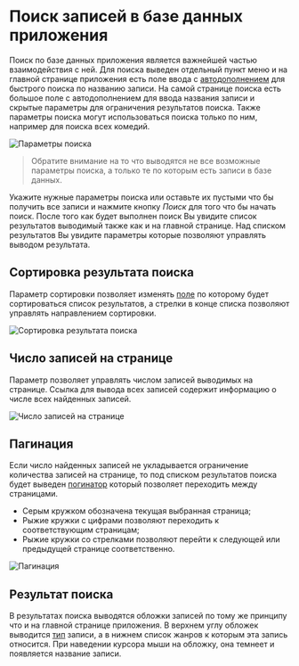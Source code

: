 # Поиск записей в базе данных приложения

Поиск по базе данных приложения является важнейшей частью взаимодействия с ней. Для поиска выведен отдельный пункт меню
и на главной странице приложения есть поле ввода с [автодополнением](http://ru.wikipedia.org/wiki/Автодополнение) для
быстрого поиска по названию записи. На самой странице поиска есть большое поле с автодополнением для ввода названия
записи и скрытые параметры для ограничения результатов поиска. Также параметры поиска могут использоваться поиска только
по ним, например для поиска всех комедий.

![Параметры поиска](https://raw.github.com/anime-db/anime-db-docs/master/images/ru/general/search_params.jpg)

> Обратите внимание на то что выводятся не все возможные параметры поиска, а только те по которым есть записи в базе
данных.

Укажите нужные параметры поиска или оставьте их пустыми что бы получить все записи и нажмите кнопку *Поиск* для того
что бы начать поиск. После того как будет выполнен поиск Вы увидите список результатов выводимый также как и на
главной странице. Над списком результатов Вы увидите параметры которые позволяют управлять выводом результата.

## Сортировка результата поиска

Параметр сортировки позволяет изменять [поле](/ru/user/item/fields.md) по которому будет сортироваться список
результатов, а стрелки в конце списка позволяют управлять направлением сортировки.

![Сортировка результата поиска](https://raw.github.com/anime-db/anime-db-docs/master/images/ru/general/search_sort.jpg)

## Число записей на странице

Параметр позволяет управлять числом записей выводимых на странице. Ссылка для вывода всех записей содержит информацию
о числе всех найденных записей.

![Число записей на странице](https://raw.github.com/anime-db/anime-db-docs/master/images/ru/general/search_limit.jpg)

## Пагинация

Если число найденных записей не укладывается ограничение количества записей на странице, то под списком результатов
поиска будет выведен [погинатор](http://ru.wikipedia.org/wiki/Пагинация) который позволяет переходить между страницами.

- Серым кружком обозначена текущая выбранная страница;
- Рыжие кружки с цифрами позволяют переходить к соответствующим страницам;
- Рыжие кружки со стрелками позволяют перейти к следующей или предыдущей странице соответственно.

![Пагинация](https://raw.github.com/anime-db/anime-db-docs/master/images/ru/general/pager.jpg)

## Результат поиска

В результатах поиска выводятся обложки записей по тому же принципу что и на главной странице приложения. В верхнем углу
обложек выводится [тип](/ru/user/item/fields.md#%D0%A2%D0%B8%D0%BF) записи, а в нижнем список жанров к которым эта запись
относится. При наведении курсора мыши на обложку, она темнеет и появляется название записи.
